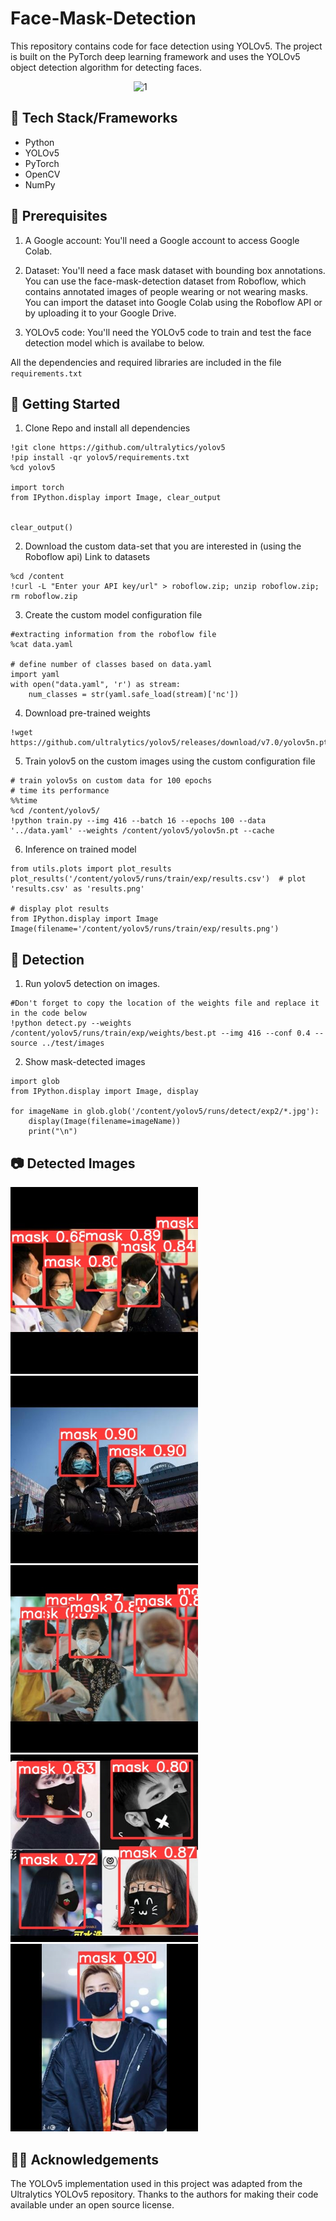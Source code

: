 # Face-Mask-Detection
This repository contains code for face detection using YOLOv5. The project is built on the PyTorch deep learning framework and uses the YOLOv5 object detection algorithm for detecting faces.

 &nbsp; &nbsp; &nbsp; &nbsp; &nbsp; &nbsp; &nbsp; &nbsp; &nbsp; &nbsp; &nbsp; &nbsp; &nbsp; &nbsp; &nbsp; &nbsp; &nbsp; &nbsp; &nbsp; &nbsp; &nbsp; &nbsp;  &nbsp; &nbsp; &nbsp; <img src="./Detected Images/mask_gif.gif" alt="1" style="align: center">

## 📑 Tech Stack/Frameworks

- Python
- YOLOv5
- PyTorch
- OpenCV
- NumPy

## :key: Prerequisites
1. A Google account: You'll need a Google account to access Google Colab.

2. Dataset: You'll need a face mask dataset with bounding box annotations. You can use the face-mask-detection dataset from Roboflow, which contains annotated images of people wearing or not wearing masks. You can import the dataset into Google Colab using the Roboflow API or by uploading it to your Google Drive.

3. YOLOv5 code: You'll need the YOLOv5 code to train and test the face detection model which is availabe to below.

 All the dependencies and required libraries are included in the file <code>requirements.txt</code>

## 🚀 Getting Started
1. Clone Repo and install all dependencies
```
!git clone https://github.com/ultralytics/yolov5
!pip install -qr yolov5/requirements.txt
%cd yolov5

import torch
from IPython.display import Image, clear_output


clear_output()
```

2. Download the custom data-set that you are interested in (using the Roboflow api) Link to datasets 
```
%cd /content
!curl -L "Enter your API key/url" > roboflow.zip; unzip roboflow.zip; rm roboflow.zip
```

3. Create the custom model configuration file
```
#extracting information from the roboflow file
%cat data.yaml

# define number of classes based on data.yaml
import yaml
with open("data.yaml", 'r') as stream:
    num_classes = str(yaml.safe_load(stream)['nc'])

```

4. Download pre-trained weights
```
!wget https://github.com/ultralytics/yolov5/releases/download/v7.0/yolov5n.pt
```

5. Train yolov5 on the custom images using the custom configuration file
```
# train yolov5s on custom data for 100 epochs
# time its performance
%%time
%cd /content/yolov5/
!python train.py --img 416 --batch 16 --epochs 100 --data '../data.yaml' --weights /content/yolov5/yolov5n.pt --cache
```
6. Inference on trained model
```
from utils.plots import plot_results
plot_results('/content/yolov5/runs/train/exp/results.csv')  # plot 'results.csv' as 'results.png'

# display plot results
from IPython.display import Image
Image(filename='/content/yolov5/runs/train/exp/results.png')
```



## 🔎 Detection
1. Run yolov5 detection on images.
```
#Don't forget to copy the location of the weights file and replace it in the code below
!python detect.py --weights /content/yolov5/runs/train/exp/weights/best.pt --img 416 --conf 0.4 --source ../test/images
```

2. Show mask-detected images
```
import glob
from IPython.display import Image, display

for imageName in glob.glob('/content/yolov5/runs/detect/exp2/*.jpg'):
    display(Image(filename=imageName))
    print("\n")
```

## 📷 Detected Images

<img src="./Detected Images/1.jpg" alt="1" style="width: 300px; height: auto;"> &nbsp;<img src="./Detected Images/2.jpg" alt="1" style="width: 300px; height: auto;"> &nbsp; <img src="./Detected Images/5.jpg" alt="1" style="width: 300px; height: auto;"> &nbsp;<img src="./Detected Images/3.jpg" alt="1" style="width: 300px; height: auto;"> &nbsp;<img src="./Detected Images/4.jpg" alt="1" style="width: 300px; height: auto;"> &nbsp;


## 👍🏻 Acknowledgements
The YOLOv5 implementation used in this project was adapted from the Ultralytics YOLOv5 repository. Thanks to the authors for making their code available under an open source license.
